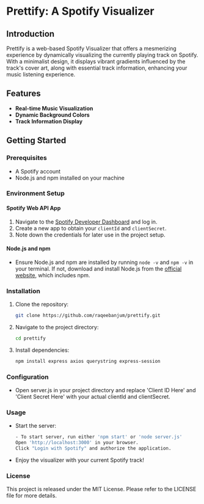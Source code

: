 # Prettify: A Spotify Visualizer

## Introduction

Prettify is a web-based Spotify Visualizer that offers a mesmerizing experience by dynamically visualizing the currently playing track on Spotify. With a minimalist design, it displays vibrant gradients influenced by the track's cover art, along with essential track information, enhancing your music listening experience.

## Features

- **Real-time Music Visualization**
- **Dynamic Background Colors**
- **Track Information Display**

## Getting Started

### Prerequisites

- A Spotify account
- Node.js and npm installed on your machine

### Environment Setup

#### Spotify Web API App

1. Navigate to the [Spotify Developer Dashboard](https://developer.spotify.com/dashboard/) and log in.
2. Create a new app to obtain your `clientId` and `clientSecret`.
3. Note down the credentials for later use in the project setup.

#### Node.js and npm

- Ensure Node.js and npm are installed by running `node -v` and `npm -v` in your terminal. If not, download and install Node.js from the [official website](https://nodejs.org/), which includes npm.

### Installation

1. Clone the repository:
   ```bash
   git clone https://github.com/raqeebanjum/prettify.git
2. Navigate to the project directory:
   ```bash
   cd prettify
3. Install dependencies:
   ```bash
   npm install express axios querystring express-session
### Configuration
- Open server.js in your project directory and replace 'Client ID Here' and 'Client Secret Here' with your actual clientId and clientSecret.

### Usage
- Start the server:
   ```bash
   - To start server, run either 'npm start' or 'node server.js'
   Open 'http://localhost:3000' in your browser.
   Click "Login with Spotify" and authorize the application.
- Enjoy the visualizer with your current Spotify track!

### License
This project is released under the MIT License. Please refer to the LICENSE file for more details.
